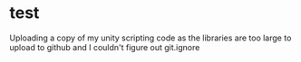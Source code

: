 # test

Uploading a copy of my unity scripting code as the libraries are too large to upload to github and I couldn't figure out git.ignore
